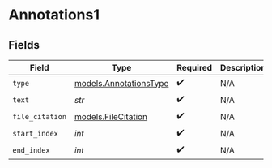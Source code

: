 # Annotations1


## Fields

| Field                                                  | Type                                                   | Required                                               | Description                                            |
| ------------------------------------------------------ | ------------------------------------------------------ | ------------------------------------------------------ | ------------------------------------------------------ |
| `type`                                                 | [models.AnnotationsType](../models/annotationstype.md) | :heavy_check_mark:                                     | N/A                                                    |
| `text`                                                 | *str*                                                  | :heavy_check_mark:                                     | N/A                                                    |
| `file_citation`                                        | [models.FileCitation](../models/filecitation.md)       | :heavy_check_mark:                                     | N/A                                                    |
| `start_index`                                          | *int*                                                  | :heavy_check_mark:                                     | N/A                                                    |
| `end_index`                                            | *int*                                                  | :heavy_check_mark:                                     | N/A                                                    |